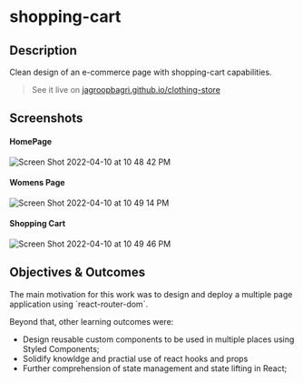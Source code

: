 # shopping-cart

## Description

Clean design of an e-commerce page with shopping-cart capabilities.

> See it live on [jagroopbagri.github.io/clothing-store](https://jagroopbagri.github.io/clothing-store/)

## Screenshots

#### HomePage

![Screen Shot 2022-04-10 at 10 48 42 PM](https://user-images.githubusercontent.com/83056691/162673013-c2884a17-828a-44c8-be29-7115fa335cf6.png)

#### Womens Page 

![Screen Shot 2022-04-10 at 10 49 14 PM](https://user-images.githubusercontent.com/83056691/162673042-859da9ef-da54-4e51-942b-d61a0630bf95.png)

#### Shopping Cart 

![Screen Shot 2022-04-10 at 10 49 46 PM](https://user-images.githubusercontent.com/83056691/162673075-1f32817b-9f24-4be5-9ad8-cad63bd67801.png)


## Objectives & Outcomes

The main motivation for this work was to design and deploy a multiple page application using `react-router-dom´.

Beyond that, other learning outcomes were:

- Design reusable custom components to be used in multiple places using Styled Components;
- Solidify knowldge and practial use of react hooks and props
- Further comprehension of state management and state lifting in React;
